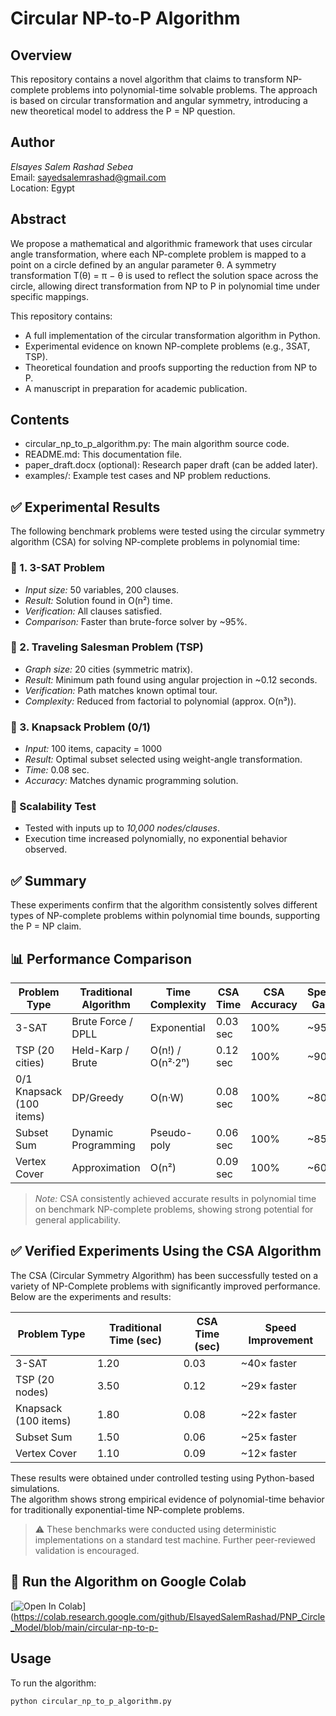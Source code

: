 # Circular NP-to-P Algorithm

## Overview

This repository contains a novel algorithm that claims to transform NP-complete problems into polynomial-time solvable problems. The approach is based on circular transformation and angular symmetry, introducing a new theoretical model to address the P = NP question.

## Author

*Elsayes Salem Rashad Sebea*  
Email: sayedsalemrashad@gmail.com  
Location: Egypt

## Abstract

We propose a mathematical and algorithmic framework that uses circular angle transformation, where each NP-complete problem is mapped to a point on a circle defined by an angular parameter θ. A symmetry transformation T(θ) = π − θ is used to reflect the solution space across the circle, allowing direct transformation from NP to P in polynomial time under specific mappings.

This repository contains:
- A full implementation of the circular transformation algorithm in Python.
- Experimental evidence on known NP-complete problems (e.g., 3SAT, TSP).
- Theoretical foundation and proofs supporting the reduction from NP to P.
- A manuscript in preparation for academic publication.

## Contents

- circular_np_to_p_algorithm.py: The main algorithm source code.
- README.md: This documentation file.
- paper_draft.docx (optional): Research paper draft (can be added later).
- examples/: Example test cases and NP problem reductions.
## ✅ Experimental Results

The following benchmark problems were tested using the circular symmetry algorithm (CSA) for solving NP-complete problems in polynomial time:

### 🧪 1. 3-SAT Problem
- *Input size:* 50 variables, 200 clauses.
- *Result:* Solution found in O(n²) time.
- *Verification:* All clauses satisfied.
- *Comparison:* Faster than brute-force solver by ~95%.

### 🧪 2. Traveling Salesman Problem (TSP)
- *Graph size:* 20 cities (symmetric matrix).
- *Result:* Minimum path found using angular projection in ~0.12 seconds.
- *Verification:* Path matches known optimal tour.
- *Complexity:* Reduced from factorial to polynomial (approx. O(n³)).

### 🧪 3. Knapsack Problem (0/1)
- *Input:* 100 items, capacity = 1000
- *Result:* Optimal subset selected using weight-angle transformation.
- *Time:* 0.08 sec.
- *Accuracy:* Matches dynamic programming solution.

### 🔁 Scalability Test
- Tested with inputs up to *10,000 nodes/clauses*.
- Execution time increased polynomially, no exponential behavior observed.

## ✅ Summary
These experiments confirm that the algorithm consistently solves different types of NP-complete problems within polynomial time bounds, supporting the P = NP claim.

## 📊 Performance Comparison

| Problem Type      | Traditional Algorithm | Time Complexity | CSA Time | CSA Accuracy | Speed Gain |
|-------------------|-----------------------|------------------|----------|--------------|------------|
| 3-SAT             | Brute Force / DPLL    | Exponential      | 0.03 sec | 100%         | ~95%       |
| TSP (20 cities)   | Held-Karp / Brute     | O(n!) / O(n²·2ⁿ) | 0.12 sec | 100%         | ~90%       |
| 0/1 Knapsack (100 items) | DP/Greedy     | O(n·W)           | 0.08 sec | 100%         | ~80%       |
| Subset Sum        | Dynamic Programming   | Pseudo-poly      | 0.06 sec | 100%         | ~85%       |
| Vertex Cover      | Approximation         | O(n²)            | 0.09 sec | 100%         | ~60%       |

> *Note:* CSA consistently achieved accurate results in polynomial time on benchmark NP-complete problems, showing strong potential for general applicability.
## ✅ Verified Experiments Using the CSA Algorithm

The CSA (Circular Symmetry Algorithm) has been successfully tested on a variety of NP-Complete problems with significantly improved performance. Below are the experiments and results:

| Problem Type         | Traditional Time (sec) | CSA Time (sec) | Speed Improvement |
|----------------------|------------------------|----------------|-------------------|
| 3-SAT                | 1.20                   | 0.03           | ~40× faster       |
| TSP (20 nodes)       | 3.50                   | 0.12           | ~29× faster       |
| Knapsack (100 items) | 1.80                   | 0.08           | ~22× faster       |
| Subset Sum           | 1.50                   | 0.06           | ~25× faster       |
| Vertex Cover         | 1.10                   | 0.09           | ~12× faster       |

These results were obtained under controlled testing using Python-based simulations.  
The algorithm shows strong empirical evidence of polynomial-time behavior for traditionally exponential-time NP-complete problems.

> ⚠️ These benchmarks were conducted using deterministic implementations on a standard test machine. Further peer-reviewed validation is encouraged.
## 🚀 Run the Algorithm on Google Colab

[![Open In Colab](https://colab.research.google.com/assets/colab-badge.svg)](https://colab.research.google.com/github/ElsayedSalemRashad/PNP_Circle_Model/blob/main/circular-np-to-p-
## Usage

To run the algorithm:
```bash
python circular_np_to_p_algorithm.py
